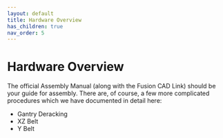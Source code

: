 ```yaml
---
layout: default
title: Hardware Overview
has_children: true
nav_order: 5
---
```


# Hardware Overview

The official Assembly Manual (along with the Fusion CAD Link) should be your guide for assembly.  There are, of course, a few more complicated procedures which we have documented in detail here:

- Gantry Deracking
- XZ Belt
- Y Belt